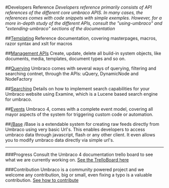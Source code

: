 #Developers Reference
_Developers reference primarily consists of API references of the different core umbraco APIS. In many cases, the references comes with code snippets with simple exemples. However, for a more in-depth study of the different APIs, consult the "using-umbraco" and "extending-umbraco" sections of the documentation_ 



##[Templating](Templating/index.md)
Reference documentation, covering masterpages, macros, razor syntax and xslt for macros

##[Management APIs](management/index.md)
Create, update, delete all build-in system objects, like documents, media, templates, document types and so on. 

##[Querying](Querying/index.md)
Umbraco comes with several ways of querying, filtering and searching contnet, through the APIs: uQuery, DynamicNode and NodeFactory

##[Searching](Searching/index.md)
Details on how to implement search capabilities for your Umbraco website using Examine, which is a Lucene based search engine for umbraco.

##[Events](Events/index.md)
Umbraco 4, comes with a complete event model, covering all mayor aspects of the system for triggering custom code or automation.  

##[/Base](Api/Base/Index.md)
/Base is a extendable system for creating raw feeds directly from Umbraco using very basic Url's. This enables developers to access umbraco data through javascript, flash or any other client. It even allows you to modify umbraco data directly via simple url's.


---

###Progress
Consult the Umbraco 4 documentation trello board to see what we are currently working on.
[See the TrelloBoard here](https://trello.com/board/umbraco-4-documentation/4fdb02df8fc3ef067e809e95)

###Contribution
Umbraco is a community powered project and we welcome any contribution, big or small, even fixing a typo is a valuable contribution.
[See how to contribute](https://github.com/umbraco/Umbraco4Docs) 